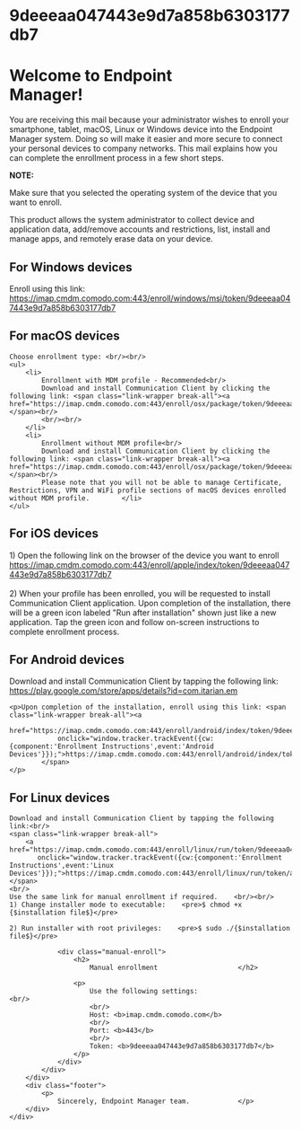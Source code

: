 # 9deeeaa047443e9d7a858b6303177db7

<!DOCTYPE html>
<html>
<head>
<meta charset="utf-8" http-equiv="X-UA-Compatible" content="IE=edge">
<meta name="viewport" content="width=device-width, initial-scale=1">
<link rel="stylesheet" type="text/css" href="/static/bootstrap-3.3.5-dist/css/bootstrap.min.css?v=6.28.26701.19061" />
<script type="text/javascript" src="/static/assets/4c1f8978/jquery.min.js?v=6.28.26701.19061"></script>
<script type="text/javascript" src="/static/bootstrap-3.3.5-dist/js/bootstrap.min.js?v=6.28.26701.19061"></script>
<script type="text/javascript">
/*<![CDATA[*/
;(function($){var ieVer=navigator.userAgent.match(/MSIE (\d+\.\d+);/);ieVer=ieVer&&ieVer[1]?new Number(ieVer):null;var cont=ieVer&&ieVer<7.1?document.createElement("div"):null,excludePattern=null,includePattern=null,mergeIfXhr=0,resMap2Request=function(url){if (!url.match(/\?/))url += "?";return url + "&nlsc_map=" + $.nlsc.smap();};;if(!$.nlsc)$.nlsc={resMap:{}};$.nlsc.normUrl=function(url){if(!url)return null;if(cont){cont.innerHTML='<a href="'+url+'"></a>';url=cont.firstChild.href}if(excludePattern&& url.match(excludePattern))return null;if(includePattern&&!url.match(includePattern))return null;return url.replace(/\?*&*(_=\d+)?&*$/g,"")};$.nlsc.h=function(s){var h=0,i;for(i=0;i<s.length;i++)h=(h<<5)-h+s.charCodeAt(i)&1073741823;return""+h};$.nlsc.fetchMap=function(){for(var url,i=0,res=$(document).find("script[src]");i<res.length;i++)if(url=this.normUrl(res[i].src?res[i].src:res[i].href))this.resMap[url]={h:$.nlsc.h(url),d:1}};$.nlsc.smap=function(){var s="[";for(var url in this.resMap)s+='"'+this.resMap[url].h+ '",';return s.replace(/,$/,"")+"]"};var c={global:true,beforeSend:function(xhr,opt){if(!$.nlsc.fetched){$.nlsc.fetched=1;$.nlsc.fetchMap()}if(opt.dataType!="script"){if(mergeIfXhr)opt.url=resMap2Request(opt.url);return true}var url=$.nlsc.normUrl(opt.url);if(!url)return true;if(opt.converters&&opt.converters["text script"]){var saveConv=opt.converters["text script"];opt.converters["text script"]=function(){if(!$.nlsc.resMap[url].d){$.nlsc.resMap[url].d=1;saveConv.apply(window,arguments)}}}var r=$.nlsc.resMap[url]; if(r){if(r.d)return false}else $.nlsc.resMap[url]={h:$.nlsc.h(url),d:0};return true}};if(ieVer)c.dataFilter=function(data,type){if(type&&(type!="html"&&type!="text"))return data;return data.replace(/(<script[^>]+)defer(=[^\s>]*)?/ig,"$1")};$.ajaxSetup(c)})(jQuery);
/*]]>*/
</script>
<title>Endpoint Manager - By Device</title>
<link rel="shortcut icon" href="/favicon.ico">
<link rel="stylesheet" type="text/css" href="/static/frontend/v0/css/mail_enroll.css">
</head>
<body>

<div class="header-wrapper">

</div>
<div class="content-info-wrapper">
<div class="container">
<div class="content-info">
<div class="header">
<div class="logo">
<h1 class="heading">
<span>Welcome to Endpoint<br/> Manager!</span>
</h1>
</div>
</div>
<div class="main-content">
<p>You are receiving this mail because your administrator wishes to enroll your smartphone, tablet, macOS, Linux or Windows device into the Endpoint Manager system. Doing so will make it easier and more secure to connect your personal devices to company networks. This mail explains how you can complete the enrollment process in a few short steps.                </p>
<div class="note">
<b>NOTE:</b>
<p>Make sure that you selected the operating system of the device that you want to enroll.                    </p>
</div>
<p>This product allows the system administrator to collect device and application data, add/remove
                    accounts and restrictions, list, install and manage apps, and remotely erase data on your
                    device.
</p>
<div class="windows-enroll">
<h2>For Windows devices    </h2>
<p>Enroll using this link: <span class="link-wrapper break-all">
<a href="https://imap.cmdm.comodo.com:443/enroll/windows/msi/token/9deeeaa047443e9d7a858b6303177db7"
               onclick="window.tracker.trackEvent({cw:{component:'Enrollment Instructions',event:'Windows Devices'}});">https://imap.cmdm.comodo.com:443/enroll/windows/msi/token/9deeeaa047443e9d7a858b6303177db7</a>
            </span>
    </p>
</div>

<div class="macos-enroll">
    <h2>For macOS devices</h2>

    Choose enrollment type: <br/><br/>
    <ul>
        <li>
            Enrollment with MDM profile - Recommended<br/>
            Download and install Communication Client by clicking the following link: <span class="link-wrapper break-all"><a href="https://imap.cmdm.comodo.com:443/enroll/osx/package/token/9deeeaa047443e9d7a858b6303177db7/installAppleProfile/1">https://imap.cmdm.comodo.com:443/enroll/osx/package/token/ac00a33e27de223340621fcd108997b1/installAppleProfile/1</a></span><br/>
            <br/><br/>
        </li>
        <li>
            Enrollment without MDM profile<br/>
            Download and install Communication Client by clicking the following link: <span class="link-wrapper break-all"><a href="https://imap.cmdm.comodo.com:443/enroll/osx/package/token/9deeeaa047443e9d7a858b6303177db7/installAppleProfile">https://imap.cmdm.comodo.com:443/enroll/osx/package/token/ac00a33e27de223340621fcd108997b1/installAppleProfile</a></span><br/>
            Please note that you will not be able to manage Certificate, Restrictions, VPN and WiFi profile sections of macOS devices enrolled without MDM profile.        </li>
    </ul>
</div>
<div class="ios-enroll">
    <h2>For iOS devices</h2>
    1) Open the following link on the browser of the device you want to enroll        <span class="link-wrapper break-all"><a href="https://imap.cmdm.comodo.com:443/enroll/apple/index/token/9deeeaa047443e9d7a858b6303177db7"
                                                onclick="window.tracker.trackEvent({cw:{component:'Enrollment Instructions',event:'Apple devices'}});">https://imap.cmdm.comodo.com:443/enroll/apple/index/token/9deeeaa047443e9d7a858b6303177db7</a></span>
        <br/><br/>   
    2)  When your profile has been enrolled, you will be requested to install Communication Client 
            application.     Upon completion of the installation, there will be a green icon labeled "Run after installation" 
            shown just like a new application.     Tap the green icon and follow on-screen instructions to complete enrollment process.<br/>

</div>
<div class="android-enroll">
    <h2>
        For Android devices    </h2>
    <p>Download and install Communication Client by tapping the following link:        <span class="link-wrapper break-all"><a target="_blank" href="https://play.google.com/store/apps/details?id=com.itarian.em"
            onclick="window.tracker.trackEvent({cw:{component:'Enrollment Instructions',event:'Android Device Play Store'}});">https://play.google.com/store/apps/details?id=com.itarian.em</a></span>
    </p>

    <p>Upon completion of the installation, enroll using this link: <span class="link-wrapper break-all"><a
                href="https://imap.cmdm.comodo.com:443/enroll/android/index/token/9deeeaa047443e9d7a858b6303177db7"
                onclick="window.tracker.trackEvent({cw:{component:'Enrollment Instructions',event:'Android Devices'}});">https://imap.cmdm.comodo.com:443/enroll/android/index/token/ac00a33e27de223340621fcd108997b1</a>
            </span>
    </p>
</div>
<div class="linux-enroll">
    <h2>
        For Linux devices    </h2>

    Download and install Communication Client by tapping the following link:<br/>
    <span class="link-wrapper break-all">
        <a href="https://imap.cmdm.comodo.com:443/enroll/linux/run/token/9deeeaa047443e9d7a858b6303177db7"
           onclick="window.tracker.trackEvent({cw:{component:'Enrollment Instructions',event:'Linux Devices'}});">https://imap.cmdm.comodo.com:443/enroll/linux/run/token/ac00a33e27de223340621fcd108997b1</a>
    </span>
    <br/>
    Use the same link for manual enrollment if required.    <br/><br/>
    1) Change installer mode to executable:    <pre>$ chmod +x {$installation file$}</pre>

    2) Run installer with root privileges:    <pre>$ sudo ./{$installation file$}</pre>

</div>

                <div class="manual-enroll">
                    <h2>
                        Manual enrollment                    </h2>

                    <p>
                        Use the following settings:                        <br/>
                        <br/>
                        Host: <b>imap.cmdm.comodo.com</b>
                        <br/>
                        Port: <b>443</b>
                        <br/>
                        Token: <b>9deeeaa047443e9d7a858b6303177db7</b>
                    </p>
                </div>
            </div>
        </div>
        <div class="footer">
            <p>
                Sincerely, Endpoint Manager team.            </p>
        </div>
    </div>
</div>
</body>
</html>
